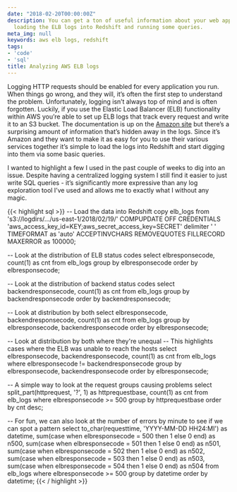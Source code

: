 ```yaml
---
date: "2018-02-20T00:00:00Z"
description: You can get a ton of useful information about your web application by
  loading the ELB logs into Redshift and running some queries.
meta_img: null
keywords: aws elb logs, redshift
tags:
- 'code'
- 'sql'
title: Analyzing AWS ELB logs
---
```


Logging HTTP requests should be enabled for every application you run. When things go wrong, and they will, it’s often the first step to understand the problem. Unfortunately, logging isn’t always top of mind and is often forgotten. Luckily, if you use the Elastic Load Balancer (ELB) functionality within AWS you’re able to set up ELB logs that track every request and write it to an S3 bucket. The documentation is up on the [Amazon site](https://docs.aws.amazon.com/elasticloadbalancing/latest/classic/access-log-collection.html
) but there’s a surprising amount of information that’s hidden away in the logs. Since it’s Amazon and they want to make it as easy for you to use their various services together it’s simple to load the logs into Redshift and start digging into them via some basic queries.

I wanted to highlight a few I used in the past couple of weeks to dig into an issue. Despite having a centralized logging system I still find it easier to just write SQL queries - it’s significantly more expressive than any log exploration tool I’ve used and allows me to exactly what I without any magic.

{{< highlight sql >}}
-- Load the data into Redshift
copy elb_logs
from 's3://logdirs/.../us-east-1/2018/02/19/'
COMPUPDATE OFF CREDENTIALS 'aws_access_key_id=KEY;aws_secret_access_key=SECRET'
delimiter ' '
TIMEFORMAT as 'auto'
ACCEPTINVCHARS
REMOVEQUOTES
FILLRECORD
MAXERROR as 100000;

-- Look at the distribution of ELB status codes
select elbresponsecode, count(1) as cnt
from elb_logs
group by elbresponsecode
order by elbresponsecode;

-- Look at the distribution of backend status codes
select backendresponsecode, count(1) as cnt
from elb_logs
group by backendresponsecode
order by backendresponsecode;

-- Look at distribution by both
select elbresponsecode, backendresponsecode, count(1) as cnt
from elb_logs
group by elbresponsecode, backendresponsecode
order by elbresponsecode;

-- Look at distribution by both where they're unequal
-- This highlights cases where the ELB was unable to reach the hosts
select elbresponsecode, backendresponsecode, count(1) as cnt
from elb_logs
where elbresponsecode != backendresponsecode
group by elbresponsecode, backendresponsecode
order by elbresponsecode;

-- A simple way to look at the request groups causing problems
select split_part(httprequest, '?', 1) as httprequestbase, count(1) as cnt
from elb_logs
where elbresponsecode >= 500
group by httprequestbase
order by cnt desc;

-- For fun, we can also look at the number of errors by minute to see if we can spot a pattern
select to_char(requesttime, 'YYYY-MM-DD HH24:MI') as datetime,
  sum(case when elbresponsecode = 500 then 1 else 0 end) as n500,
  sum(case when elbresponsecode = 501 then 1 else 0 end) as n501,
  sum(case when elbresponsecode = 502 then 1 else 0 end) as n502,
  sum(case when elbresponsecode = 503 then 1 else 0 end) as n503,
  sum(case when elbresponsecode = 504 then 1 else 0 end) as n504
from elb_logs
where elbresponsecode >= 500
group by datetime
order by datetime;
{{< / highlight >}}
